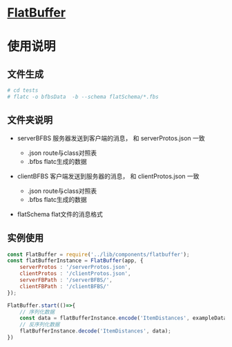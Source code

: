 # [FlatBuffer](https://github.com/google/flatbuffers)

# 使用说明
## 文件生成
```sh
# cd tests
# flatc -o bfbsData  -b --schema flatSchema/*.fbs
```

## 文件夹说明

- serverBFBS 服务器发送到客户端的消息， 和 serverProtos.json 一致
    - .json route与class对照表
    - .bfbs flatc生成的数据
  
- clientBFBS 客户端发送到服务器的消息， 和 clientProtos.json 一致
    - .json route与class对照表
    - .bfbs flatc生成的数据
    
- flatSchema flat文件的消息格式 

## 实例使用
```javascript
const FlatBuffer = require('../lib/components/flatbuffer');
const flatBufferInstance = FlatBuffer(app, {
	serverProtos : '/serverProtos.json',
	clientProtos : '/clientProtos.json',
	serverFBPath : '/serverBFBS/',
	clientFBPath : '/clientBFBS/'
});

FlatBuffer.start(()=>{
    // 序列化数据
    const data = flatBufferInstance.encode('ItemDistances', exampleData.ItemDistances);
    // 反序列化数据
    flatBufferInstance.decode('ItemDistances', data);
})
```
